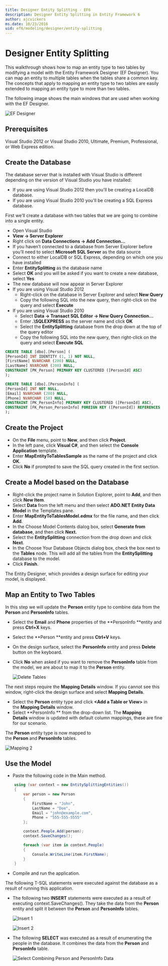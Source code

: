 ```yaml
---
title: Designer Entity Splitting - EF6
description: Designer Entity Splitting in Entity Framework 6
author: ajcvickers
ms.date: 10/23/2016
uid: ef6/modeling/designer/entity-splitting
---
```

# Designer Entity Splitting
This walkthrough shows how to map an entity type to two tables by modifying a model with the Entity Framework Designer (EF Designer). You can map an entity to multiple tables when the tables share a common key. The concepts that apply to mapping an entity type to two tables are easily extended to mapping an entity type to more than two tables.

The following image shows the main windows that are used when working with the EF Designer.

![EF Designer](~/ef6/media/efdesigner.png)

## Prerequisites

Visual Studio 2012 or Visual Studio 2010, Ultimate, Premium, Professional, or Web Express edition.

## Create the Database

The database server that is installed with Visual Studio is different depending on the version of Visual Studio you have installed:

-   If you are using Visual Studio 2012 then you'll be creating a LocalDB database.
-   If you are using Visual Studio 2010 you'll be creating a SQL Express database.

First we'll create a database with two tables that we are going to combine into a single entity.

-   Open Visual Studio
-   **View -&gt; Server Explorer**
-   Right click on **Data Connections -&gt; Add Connection…**
-   If you haven’t connected to a database from Server Explorer before you’ll need to select **Microsoft SQL Server** as the data source
-   Connect to either LocalDB or SQL Express, depending on which one you have installed
-   Enter **EntitySplitting** as the database name
-   Select **OK** and you will be asked if you want to create a new database, select **Yes**
-   The new database will now appear in Server Explorer
-   If you are using Visual Studio 2012
    -   Right-click on the database in Server Explorer and select **New Query**
    -   Copy the following SQL into the new query, then right-click on the query and select **Execute**
-   If you are using Visual Studio 2010
    -   Select **Data -&gt; Transact SQL Editor -&gt; New Query Connection...**
    -   Enter **.\\SQLEXPRESS** as the server name and click **OK**
    -   Select the **EntitySplitting** database from the drop down at the top of the query editor
    -   Copy the following SQL into the new query, then right-click on the query and select **Execute SQL**

``` SQL
CREATE TABLE [dbo].[Person] (
[PersonId] INT IDENTITY (1, 1) NOT NULL,
[FirstName] NVARCHAR (200) NULL,
[LastName] NVARCHAR (200) NULL,
CONSTRAINT [PK_Person] PRIMARY KEY CLUSTERED ([PersonId] ASC)
);

CREATE TABLE [dbo].[PersonInfo] (
[PersonId] INT NOT NULL,
[Email] NVARCHAR (200) NULL,
[Phone] NVARCHAR (50) NULL,
CONSTRAINT [PK_PersonInfo] PRIMARY KEY CLUSTERED ([PersonId] ASC),
CONSTRAINT [FK_Person_PersonInfo] FOREIGN KEY ([PersonId]) REFERENCES [dbo].[Person] ([PersonId]) ON DELETE CASCADE
);
```

## Create the Project

-   On the **File** menu, point to **New**, and then click **Project**.
-   In the left pane, click **Visual C\#**, and then select the **Console Application** template.
-   Enter **MapEntityToTablesSample** as the name of the project and click **OK**.
-   Click **No** if prompted to save the SQL query created in the first section.

## Create a Model based on the Database

-   Right-click the project name in Solution Explorer, point to **Add**, and then click **New Item**.
-   Select **Data** from the left menu and then select **ADO.NET Entity Data Model** in the Templates pane.
-   Enter **MapEntityToTablesModel.edmx** for the file name, and then click **Add**.
-   In the Choose Model Contents dialog box, select **Generate from database**, and then click **Next.**
-   Select the **EntitySplitting** connection from the drop down and click **Next**.
-   In the Choose Your Database Objects dialog box, check the box next to the **Tables** node.
    This will add all the tables from the **EntitySplitting** database to the model.
-   Click **Finish**.

The Entity Designer, which provides a design surface for editing your model, is displayed.

## Map an Entity to Two Tables

In this step we will update the **Person** entity type to combine data from the **Person** and **PersonInfo** tables.

-   Select the **Email** and **Phone** properties of the **PersonInfo **entity and press **Ctrl+X** keys.
-   Select the **Person **entity and press **Ctrl+V** keys.
-   On the design surface, select the **PersonInfo** entity and press **Delete** button on the keyboard.
-   Click **No** when asked if you want to remove the **PersonInfo** table from the model, we are about to map it to the **Person** entity.

    ![Delete  Tables](~/ef6/media/deletetables.png)

The next steps require the **Mapping Details** window. If you cannot see this window, right-click the design surface and select **Mapping Details**.

-   Select the **Person** entity type and click **&lt;Add a Table or View&gt;** in the **Mapping Details** window.
-   Select **PersonInfo ** from the drop-down list.
    The **Mapping Details** window is updated with default column mappings, these are fine for our scenario.

The **Person** entity type is now mapped to the **Person** and **PersonInfo** tables.

![Mapping 2](~/ef6/media/mapping2.png)

## Use the Model

-   Paste the following code in the Main method.

``` csharp
    using (var context = new EntitySplittingEntities())
    {
        var person = new Person
        {
            FirstName = "John",
            LastName = "Doe",
            Email = "john@example.com",
            Phone = "555-555-5555"
        };

        context.People.Add(person);
        context.SaveChanges();

        foreach (var item in context.People)
        {
            Console.WriteLine(item.FirstName);
        }
    }
```

-   Compile and run the application.

The following T-SQL statements were executed against the database as a result of running this application. 

-   The following two **INSERT** statements were executed as a result of executing context.SaveChanges(). They take the data from the **Person** entity and split it between the **Person** and **PersonInfo** tables.

    ![Insert 1](~/ef6/media/insert1.png)

    ![Insert 2](~/ef6/media/insert2.png)
-   The following **SELECT** was executed as a result of enumerating the people in the database. It combines the data from the **Person** and **PersonInfo** table.

    ![Select Combining Person and PersonInfo Data](~/ef6/media/select.png)
